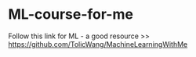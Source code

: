 # ML-course-for-me



Follow this link for ML - a good resource >> https://github.com/TolicWang/MachineLearningWithMe
